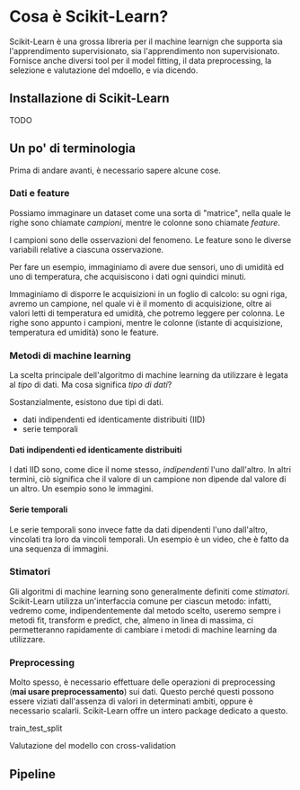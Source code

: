 # Cosa è Scikit-Learn?

Scikit-Learn è una grossa libreria per il machine learnign che supporta sia l'apprendimento supervisionato, sia l'apprendimento non supervisionato. Fornisce anche diversi tool per il model fitting, il data preprocessing, la selezione e valutazione del mdoello, e via dicendo.

## Installazione di Scikit-Learn

TODO

## Un po' di terminologia

Prima di andare avanti, è necessario sapere alcune cose.

### Dati e feature

Possiamo immaginare un dataset come una sorta di "matrice", nella quale le righe sono chiamate *campioni*, mentre le colonne sono chiamate *feature*.

I campioni sono delle osservazioni del fenomeno. Le feature sono le diverse variabili relative a ciascuna osservazione.

Per fare un esempio, immaginiamo di avere due sensori, uno di umidità ed uno di temperatura, che acquisiscono i dati ogni quindici minuti.

Immaginiamo di disporre le acquisizioni in un foglio di calcolo: su ogni riga, avremo un campione, nel quale vi è il momento di acquisizione, oltre ai valori letti di temperatura ed umidità, che potremo leggere per colonna. Le righe sono appunto i campioni, mentre le colonne (istante di acquisizione, temperatura ed umidità) sono le feature.

### Metodi di machine learning

La scelta principale dell'algoritmo di machine learning da utilizzare è legata al *tipo* di dati. Ma cosa significa *tipo di dati*?

Sostanzialmente, esistono due tipi di dati.

* dati indipendenti ed identicamente distribuiti (IID)
* serie temporali

#### Dati indipendenti ed identicamente distribuiti

I dati IID sono, come dice il nome stesso, *indipendenti* l'uno dall'altro. In altri termini, ciò significa che il valore di un campione non dipende dal valore di un altro. Un esempio sono le immagini.

#### Serie temporali

Le serie temporali sono invece fatte da dati dipendenti l'uno dall'altro, vincolati tra loro da vincoli temporali. Un esempio è un video, che è fatto da una sequenza di immagini.

### Stimatori

Gli algoritmi di machine learning sono generalmente definiti come *stimatori*. Scikit-Learn utilizza un'interfaccia comune per ciascun metodo: infatti, vedremo come, indipendentemente dal metodo scelto, useremo sempre i metodi fit, transform e predict, che, almeno in linea di massima, ci permetteranno rapidamente di cambiare i metodi di machine learning da utilizzare.

### Preprocessing

Molto spesso, è necessario effettuare delle operazioni di preprocessing (**mai usare preprocessamento**) sui dati. Questo perché questi possono essere viziati dall'assenza di valori in determinati ambiti, oppure è necessario scalarli. Scikit-Learn offre un intero package dedicato a questo.

train_test_split

Valutazione del modello con cross-validation

## Pipeline
